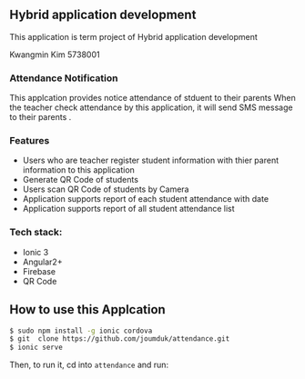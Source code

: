 <h2>Hybrid application development</h2>

This application is term project of Hybrid application development

Kwangmin Kim 5738001

<h3>Attendance Notification</h3>

This applcation provides notice attendance of stduent to their parents 
When the teacher check attendance by this application, it will send SMS message to their parents .

<h3>Features </h3>

<ul>
 <li>Users who are teacher register student information with thier parent information to this application</li>
 <li>Generate QR Code of students</li>
 <li>Users scan QR Code of students by Camera</li> 
 <li>Application supports report of each student attendance with date </li>
 <li>Application supports report of all student attendance list </li>
 </ul>




<h3>Tech stack:</h3>

- Ionic 3
- Angular2+
- Firebase
- QR Code

## How to use this Applcation

```bash
$ sudo npm install -g ionic cordova
$ git  clone https://github.com/joumduk/attendance.git
$ ionic serve
```
Then, to run it, cd into `attendance` and run:


